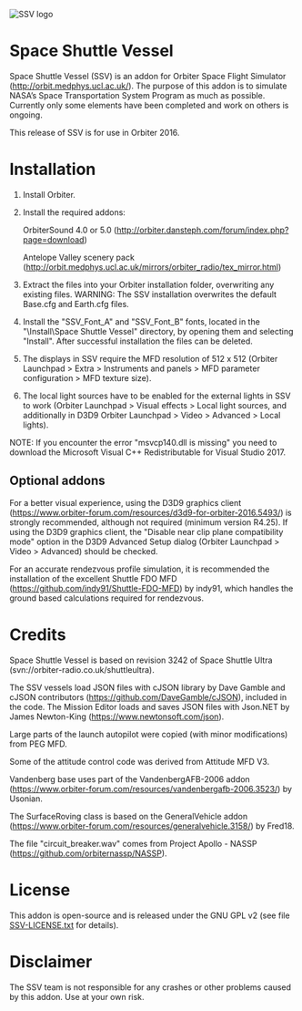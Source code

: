 ![SSV logo](./Doc/Space%20Shuttle%20Vessel/Images/logo1000.png)

# Space Shuttle Vessel
Space Shuttle Vessel (SSV) is an addon for Orbiter Space Flight Simulator (http://orbit.medphys.ucl.ac.uk/). The purpose of this addon is to simulate NASA’s Space Transportation System Program as much as possible. Currently only some elements have been completed and work on others is ongoing.

This release of SSV is for use in Orbiter 2016.


# Installation
1. Install Orbiter.

2. Install the required addons:

	OrbiterSound 4.0 or 5.0 (http://orbiter.dansteph.com/forum/index.php?page=download)

	Antelope Valley scenery pack (http://orbit.medphys.ucl.ac.uk/mirrors/orbiter_radio/tex_mirror.html)

3. Extract the files into your Orbiter installation folder, overwriting any existing files.
WARNING: The SSV installation overwrites the default Base.cfg and Earth.cfg files.

4. Install the "SSV_Font_A" and "SSV_Font_B" fonts, located in the "<Orbiter installation>\Install\Space Shuttle Vessel" directory, by opening them and selecting "Install". After successful installation the files can be deleted.

5. The displays in SSV require the MFD resolution of 512 x 512 (Orbiter Launchpad > Extra > Instruments and panels > MFD parameter configuration > MFD texture size).

6. The local light sources have to be enabled for the external lights in SSV to work (Orbiter Launchpad > Visual effects > Local light sources, and additionally in D3D9 Orbiter Launchpad > Video > Advanced > Local lights).

NOTE: If you encounter the error "msvcp140.dll is missing" you need to download the Microsoft Visual C++ Redistributable for Visual Studio 2017.


## Optional addons
For a better visual experience, using the D3D9 graphics client (https://www.orbiter-forum.com/resources/d3d9-for-orbiter-2016.5493/) is strongly recommended, although not required (minimum version R4.25). If using the D3D9 graphics client, the "Disable near clip plane compatibility mode" option in the D3D9 Advanced Setup dialog (Orbiter Launchpad > Video > Advanced) should be checked.

For an accurate rendezvous profile simulation, it is recommended the installation of the excellent Shuttle FDO MFD (https://github.com/indy91/Shuttle-FDO-MFD) by indy91, which handles the ground based calculations required for rendezvous.


# Credits
Space Shuttle Vessel is based on revision 3242 of Space Shuttle Ultra (svn://orbiter-radio.co.uk/shuttleultra).

The SSV vessels load JSON files with cJSON library by Dave Gamble and cJSON contributors (https://github.com/DaveGamble/cJSON), included in the code. The Mission Editor loads and saves JSON files with Json.NET by James Newton-King (https://www.newtonsoft.com/json).

Large parts of the launch autopilot were copied (with minor modifications) from PEG MFD.

Some of the attitude control code was derived from Attitude MFD V3.

Vandenberg base uses part of the VandenbergAFB-2006 addon (https://www.orbiter-forum.com/resources/vandenbergafb-2006.3523/) by Usonian.

The SurfaceRoving class is based on the GeneralVehicle addon (https://www.orbiter-forum.com/resources/generalvehicle.3158/) by Fred18.

The file "circuit_breaker.wav" comes from Project Apollo - NASSP (https://github.com/orbiternassp/NASSP).


# License
This addon is open-source and is released under the GNU GPL v2 (see file [SSV-LICENSE.txt](SSV-LICENSE.txt) for details).


# Disclaimer
The SSV team is not responsible for any crashes or other problems caused by this addon. Use at your own risk.
